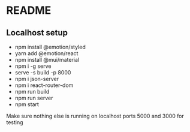 # README

## Localhost setup
+ npm install @emotion/styled
+ yarn add @emotion/react
+ npm install @mui/material
+ npm i -g serve
+ serve -s build -p 8000
+ npm i json-server
+ npm i react-router-dom
+ npm run build
+ npm run server
+ npm start

Make sure nothing else is running on localhost ports 5000 and 3000 for testing


